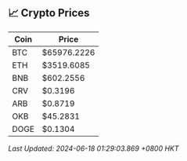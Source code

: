 ## 📈 Crypto Prices

| Coin | Price |
| ---- | ----- |
| BTC | $65976.2226 |
| ETH | $3519.6085 |
| BNB | $602.2556 |
| CRV | $0.3196 |
| ARB | $0.8719 |
| OKB | $45.2831 |
| DOGE | $0.1304 |

_Last Updated: 2024-06-18 01:29:03.869 +0800 HKT_